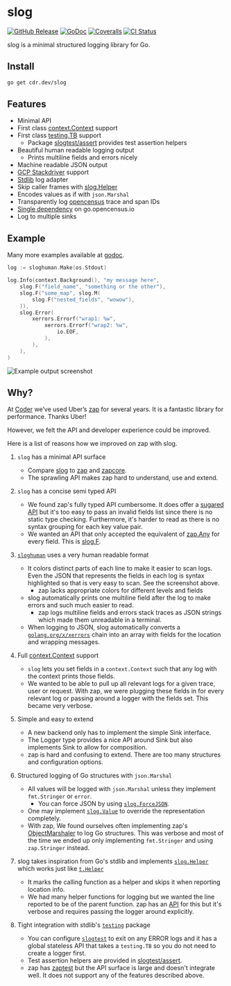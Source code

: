 # slog

[![GitHub Release](https://img.shields.io/github/v/release/cdr/slog?color=6b9ded&sort=semver)](https://github.com/cdr/slog/releases)
[![GoDoc](https://godoc.org/cdr.dev/slog?status.svg)](https://godoc.org/cdr.dev/slog)
[![Coveralls](https://img.shields.io/coveralls/github/cdr/slog?color=65d6a4)](https://coveralls.io/github/cdr/slog)
[![CI Status](https://github.com/cdr/slog/workflows/ci/badge.svg)](https://github.com/cdr/slog/actions)

slog is a minimal structured logging library for Go.

## Install

```bash
go get cdr.dev/slog
```

## Features

- Minimal API
- First class [context.Context](https://blog.golang.org/context) support
- First class [testing.TB](https://godoc.org/cdr.dev/slog/sloggers/slogtest) support
  - Package [slogtest/assert](https://godoc.org/cdr.dev/slog/sloggers/slogtest/assert) provides test assertion helpers
- Beautiful human readable logging output
    - Prints multiline fields and errors nicely
- Machine readable JSON output
- [GCP Stackdriver](https://godoc.org/cdr.dev/slog/sloggers/slogstackdriver) support
- [Stdlib](https://godoc.org/cdr.dev/slog#Stdlib) log adapter
- Skip caller frames with [slog.Helper](https://godoc.org/cdr.dev/slog#Helper)
- Encodes values as if with `json.Marshal`
- Transparently log [opencensus](https://godoc.org/go.opencensus.io/trace) trace and span IDs
- [Single dependency](https://godoc.org/cdr.dev/slog?imports) on go.opencensus.io
- Log to multiple sinks

## Example

Many more examples available at [godoc](https://godoc.org/cdr.dev/slog#pkg-examples).

```go
log := sloghuman.Make(os.Stdout)

log.Info(context.Background(), "my message here",
    slog.F("field_name", "something or the other"),
    slog.F("some_map", slog.M(
        slog.F("nested_fields", "wowow"),
    )),
    slog.Error(
        xerrors.Errorf("wrap1: %w",
            xerrors.Errorf("wrap2: %w",
                io.EOF,
            ),
        ),
    ),
)
```

![Example output screenshot](https://i.imgur.com/7MJM0VE.png)

## Why?

At [Coder](https://github.com/cdr) we’ve used Uber’s [zap](https://github.com/uber-go/zap) for several years.
It is a fantastic library for performance. Thanks Uber!

However, we felt the API and developer experience could be improved. 

Here is a list of reasons how we improved on zap with slog.

1. `slog` has a minimal API surface
    - Compare [slog](https://godoc.org/cdr.dev/slog) to [zap](https://godoc.org/go.uber.org/zap) and
      [zapcore](https://godoc.org/go.uber.org/zap/zapcore).
    - The sprawling API makes zap hard to understand, use and extend.

1. `slog` has a concise semi typed API
    - We found zap's fully typed API cumbersome. It does offer a
      [sugared API](https://godoc.org/go.uber.org/zap#hdr-Choosing_a_Logger)
      but it's too easy to pass an invalid fields list since there is no static type checking.
      Furthermore, it's harder to read as there is no syntax grouping for each key value pair.
    - We wanted an API that only accepted the equivalent of [zap.Any](https://godoc.org/go.uber.org/zap#Any)
      for every field. This is [slog.F](https://godoc.org/cdr.dev/slog#F).

1. [`sloghuman`](https://godoc.org/cdr.dev/slog/sloggers/sloghuman) uses a very human readable format
    - It colors distinct parts of each line to make it easier to scan logs. Even the JSON that represents
    the fields in each log is syntax highlighted so that is very easy to scan. See the screenshot above.
        - zap lacks appropriate colors for different levels and fields
    - slog automatically prints one multiline field after the log to make errors and such much easier to read.
        - zap logs multiline fields and errors stack traces as JSON strings which made them unreadable in a terminal.
    - When logging to JSON, slog automatically converts a [`golang.org/x/xerrors`](https://golang.org/x/xerrors) chain
    into an array with fields for the location and wrapping messages.

1. Full [context.Context](https://blog.golang.org/context) support
    - `slog` lets you set fields in a `context.Context` such that any log with the context prints those fields.
    - We wanted to be able to pull up all relevant logs for a given trace, user or request. With zap, we were plugging
      these fields in for every relevant log or passing around a logger with the fields set. This became very verbose.

1. Simple and easy to extend
    - A new backend only has to implement the simple Sink interface.
    - The Logger type provides a nice API around Sink but also implements
      Sink to allow for composition.
    - zap is hard and confusing to extend. There are too many structures and configuration options.

1. Structured logging of Go structures with `json.Marshal`
    - All values will be logged with `json.Marshal` unless they implement `fmt.Stringer` or `error`.
        - You can force JSON by using [`slog.ForceJSON`](https://godoc.org/cdr.dev/slog#ForceJSON). 
    - One may implement [`slog.Value`](https://godoc.org/cdr.dev/slog#Value) to override the representation completely.
    - With zap, We found ourselves often implementing zap's
      [ObjectMarshaler](https://godoc.org/go.uber.org/zap/zapcore#ObjectMarshaler) to log Go structures. This was
      verbose and most of the time we ended up only implementing `fmt.Stringer` and using `zap.Stringer` instead.

1. slog takes inspiration from Go's stdlib and implements [`slog.Helper`](https://godoc.org/cdr.dev/slog#Helper)
   which works just like [`t.Helper`](https://golang.org/pkg/testing/#T.Helper)
    - It marks the calling function as a helper and skips it when reporting location info.
    - We had many helper functions for logging but we wanted the line reported to be of the parent function.
      zap has an [API](https://godoc.org/go.uber.org/zap#AddCallerSkip) for this but it's verbose and requires
      passing the logger around explicitly.

1. Tight integration with stdlib's [`testing`](https://golang.org/pkg/testing) package
    - You can configure [`slogtest`](https://godoc.org/cdr.dev/slog/sloggers/slogtest) to exit on any ERROR logs
      and it has a global stateless API that takes a `testing.TB` so you do not need to create a logger first.
    - Test assertion helpers are provided in [slogtest/assert](https://godoc.org/cdr.dev/slog/sloggers/slogtest/assert). 
    - zap has [zaptest](https://godoc.org/go.uber.org/zap/zaptest) but the API surface is large and doesn't
      integrate well. It does not support any of the features described above.
